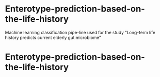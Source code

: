 # Enterotype-prediction-based-on-the-life-history
Machine learning classification pipe-line used for the study "Long-term life history predicts current elderly gut microbiome"
# Enterotype-prediction-based-on-the-life-history
